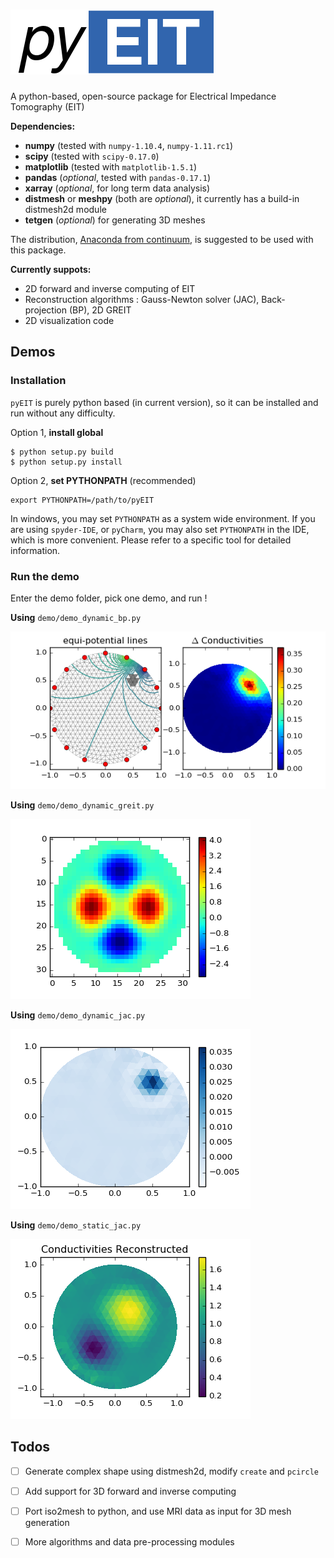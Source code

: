 # ![pyeit](figs/logo.png)

A python-based, open-source package for Electrical Impedance Tomography (EIT)

**Dependencies:**

 - **numpy** (tested with `numpy-1.10.4`, `numpy-1.11.rc1`)
 - **scipy** (tested with `scipy-0.17.0`)
 - **matplotlib** (tested with `matplotlib-1.5.1`)
 - **pandas** (*optional*, tested with `pandas-0.17.1`)
 - **xarray** (*optional*, for long term data analysis)
 - **distmesh** or **meshpy** (both are *optional*), it currently has a build-in distmesh2d module
 - **tetgen** (*optional*) for generating 3D meshes

The distribution, [Anaconda from continuum](https://www.continuum.io/downloads), is suggested to be used with this package.

**Currently suppots:**

 - 2D forward and inverse computing of EIT
 - Reconstruction algorithms : Gauss-Newton solver (JAC), Back-projection (BP), 2D GREIT
 - 2D visualization code

## Demos

### Installation

`pyEIT` is purely python based (in current version), so it can be installed and run without any difficulty.

Option 1, **install global**

```
$ python setup.py build
$ python setup.py install
```

Option 2, **set PYTHONPATH** (recommended)

```
export PYTHONPATH=/path/to/pyEIT
```

In windows, you may set `PYTHONPATH` as a system wide environment. If you are using `spyder-IDE`, or `pyCharm`, you may also set `PYTHONPATH` in the IDE, which is more convenient. Please refer to a specific tool for detailed information.

### Run the demo

Enter the demo folder, pick one demo, and run !

**Using** `demo/demo_dynamic_bp.py`

![demo_bp](figs/demo_bp.png)

**Using** `demo/demo_dynamic_greit.py`

![demo_greit](figs/demo_greit.png)

**Using** `demo/demo_dynamic_jac.py`

![demo_greit](figs/demo_jac.png)

**Using** `demo/demo_static_jac.py`

![demo_static](figs/demo_static.png)

## Todos

 - [ ] Generate complex shape using distmesh2d, modify `create` and `pcircle`
 - [ ] Add support for 3D forward and inverse computing
 - [ ] Port iso2mesh to python, and use MRI data as input for 3D mesh generation
 - [ ] More algorithms and data pre-processing modules

